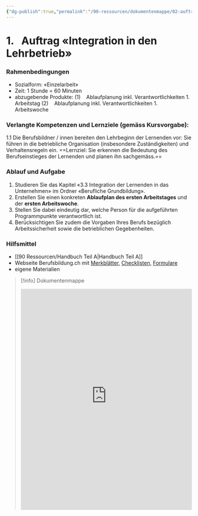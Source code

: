```yaml
---
{"dg-publish":true,"permalink":"/90-ressourcen/dokumentenmappe/02-auftrag-integration-in-den-lehrbetrieb/","noteIcon":""}
---
```



# 1.   Auftrag «Integration in den Lehrbetrieb»

### Rahmenbedingungen

- Sozialform: «Einzelarbeit»
- Zeit: 1 Stunde = 60 Minuten
- abzugebende Produkte:
(1)    Ablaufplanung inkl. Verantwortlichkeiten 1. Arbeitstag
(2)    Ablaufplanung inkl. Verantwortlichkeiten 1. Arbeitswoche
### Verlangte Kompetenzen und Lernziele (gemäss Kursvorgabe):
1.1 Die Berufsbildner / innen bereiten den Lehrbeginn der Lernenden vor: Sie führen in die betriebliche Organisation (insbesondere Zuständigkeiten) und Verhaltensregeln ein.
==Lernziel: Sie erkennen die Bedeutung des Berufseinstieges der Lernenden und planen ihn sachgemäss.==

### Ablauf und Aufgabe

1. Studieren Sie das Kapitel «3.3 Integration der Lernenden in das Unternehmen» im Ordner «Berufliche Grundbildung».
2. Erstellen Sie einen konkreten **Ablaufplan des ersten Arbeitstages** und der **ersten Arbeitswoche**.
3. Stellen Sie dabei eindeutig dar, welche Person für die aufgeführten Programmpunkte verantwortlich ist.
4. Berücksichtigen Sie zudem die Vorgaben Ihres Berufs bezüglich Arbeitssicherheit sowie die betrieblichen Gegebenheiten.
### Hilfsmittel

- [[90 Ressourcen/Handbuch Teil A\|Handbuch Teil A]]
- Webseite Berufsbildung.ch mit [Merkblätter](https://www.berufsbildung.ch/de/search?type=document&media_langcode=de&document_type=ab2c1326-d649-423e-86ea-251238836841), [Checklisten](https://www.berufsbildung.ch/de/search?type=document&media_langcode=de&document_type=5e3a7084-baf0-4d94-95e2-51a896945098), [Formulare](https://www.berufsbildung.ch/de/search?type=document&media_langcode=de&document_type=09db9584-6cea-40ef-a627-579cd9382b7f)
- eigene Materialien
>[!info] Dokumentenmappe
><iframe src="https://bbwch-my.sharepoint.com/personal/pietro_rossi_bbw_ch/_layouts/15/Doc.aspx?sourcedoc={09810e26-7716-4a05-bc0c-15bcb7d9c0c7}&amp;action=embedview&amp;wdStartOn=14" width="100%" height="600px" frameborder="0">Dies ist ein eingebettetes <a target="_blank" href="https://office.com">Microsoft Office</a>-Dokument, unterstützt von <a target="_blank" href="https://office.com/webapps">Office</a>.</iframe>